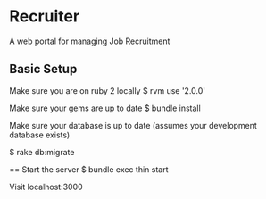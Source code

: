 # Recruiter

A web portal for managing Job Recruitment

## Basic Setup

Make sure you are on ruby 2 locally
$ rvm use '2.0.0'

Make sure your gems are up to date
$ bundle install

Make sure your database is up to date (assumes your development database exists)

$ rake db:migrate

== Start the server
$ bundle exec thin start

Visit localhost:3000